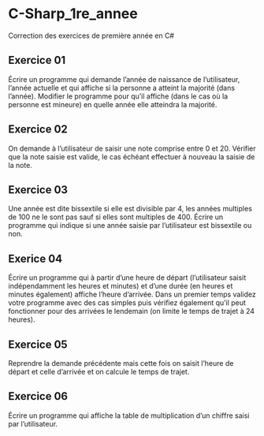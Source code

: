 # C-Sharp_1re_annee

Correction des exercices de première année en C#

## Exercice 01
Écrire un programme qui demande l’année de naissance de l’utilisateur, l’année actuelle et qui affiche si la personne a atteint la majorité (dans l’année).
Modifier le programme pour qu’il affiche (dans le cas où la personne est mineure) en quelle année elle atteindra la majorité.

## Exercice 02
On demande à l’utilisateur de saisir une note comprise entre 0 et 20. Vérifier que la note saisie est valide, le cas échéant effectuer à nouveau la saisie de la note.

## Exercice 03
Une année est dite bissextile si elle est divisible par 4, les années multiples de 100 ne le sont pas sauf si elles sont multiples de 400.
Écrire un programme qui indique si une année saisie par l’utilisateur est bissextile ou non.

## Exerice 04
Écrire un programme qui à partir d’une heure de départ (l’utilisateur saisit indépendamment les heures et minutes) et d’une durée (en heures et minutes également) affiche l’heure d’arrivée.
Dans un premier temps validez votre programme avec des cas simples puis vérifiez également qu’il peut fonctionner pour des arrivées le lendemain (on limite le temps de trajet à 24 heures).

## Exercice 05
Reprendre la demande précédente mais cette fois on saisit l’heure de départ et celle d’arrivée et on calcule le temps de trajet.

## Exercice 06
Écrire un programme qui affiche la table de multiplication d’un chiffre saisi par l’utilisateur.
